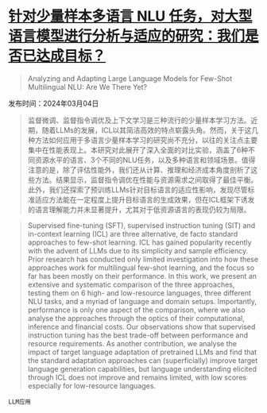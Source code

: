 # [针对少量样本多语言 NLU 任务，对大型语言模型进行分析与适应的研究：我们是否已达成目标？](https://arxiv.org/abs/2403.01929)

> Analyzing and Adapting Large Language Models for Few-Shot Multilingual NLU: Are We There Yet?

发布时间：2024年03月04日

> 监督微调、监督指令调优及上下文学习是三种流行的少量样本学习方法。近期，随着LLMs的发展，ICL以其简洁高效的特点崭露头角。然而，关于这几种方法如何应用于多语言少量样本学习的研究尚不充分，以往的关注点主要集中在性能表现上。本研究对此展开了深入全面的对比实验，涵盖了6种不同资源水平的语言、3个不同的NLU任务，以及多种语言和领域场景。值得注意的是，除了评估性能外，我们还从计算、推理和经济成本角度剖析了这些方法。结果显示，监督指令调优在性能与资源需求之间取得了最佳平衡。此外，我们还探索了预训练LLMs针对目标语言的适应性影响，发现尽管标准适应方法能在一定程度上提升目标语言的生成效果，但在ICL框架下诱发的语言理解能力并未显著提升，尤其对于低资源语言的表现仍较为局限。

> Supervised fine-tuning (SFT), supervised instruction tuning (SIT) and in-context learning (ICL) are three alternative, de facto standard approaches to few-shot learning. ICL has gained popularity recently with the advent of LLMs due to its simplicity and sample efficiency. Prior research has conducted only limited investigation into how these approaches work for multilingual few-shot learning, and the focus so far has been mostly on their performance. In this work, we present an extensive and systematic comparison of the three approaches, testing them on 6 high- and low-resource languages, three different NLU tasks, and a myriad of language and domain setups. Importantly, performance is only one aspect of the comparison, where we also analyse the approaches through the optics of their computational, inference and financial costs. Our observations show that supervised instruction tuning has the best trade-off between performance and resource requirements. As another contribution, we analyse the impact of target language adaptation of pretrained LLMs and find that the standard adaptation approaches can (superficially) improve target language generation capabilities, but language understanding elicited through ICL does not improve and remains limited, with low scores especially for low-resource languages.

`LLM应用`